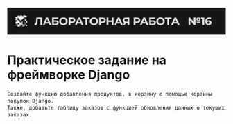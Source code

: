 ![alt MATE Programming Lab](https://github.com/MATE-Programming/Lab_logo/blob/main/lab_16.svg?raw=true)
# Практическое задание на фреймворке Django

    Создайте функцию добавления продуктов, в корзину с помощью корзины покупок Django.
    Также, добавьте таблицу заказов с функцией обновления данных о текущих заказах. 
